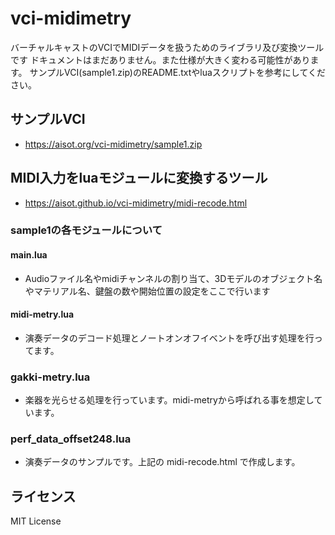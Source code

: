 # vci-midimetry

バーチャルキャストのVCIでMIDIデータを扱うためのライブラリ及び変換ツールです
ドキュメントはまだありません。また仕様が大きく変わる可能性があります。
サンプルVCI(sample1.zip)のREADME.txtやluaスクリプトを参考にしてください。

## サンプルVCI
* https://aisot.org/vci-midimetry/sample1.zip

## MIDI入力をluaモジュールに変換するツール
* https://aisot.github.io/vci-midimetry/midi-recode.html

### sample1の各モジュールについて
#### main.lua
* Audioファイル名やmidiチャンネルの割り当て、3Dモデルのオブジェクト名やマテリアル名、鍵盤の数や開始位置の設定をここで行います

#### midi-metry.lua
* 演奏データのデコード処理とノートオンオフイベントを呼び出す処理を行ってます。

### gakki-metry.lua
* 楽器を光らせる処理を行っています。midi-metryから呼ばれる事を想定しています。

### perf_data_offset248.lua
* 演奏データのサンプルです。上記の midi-recode.html で作成します。


## ライセンス
MIT License

